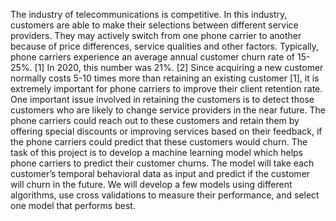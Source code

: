 The industry of telecommunications is competitive. In this industry, customers are able to make 
their selections between different service providers. They may actively switch from one phone 
carrier to another because of price differences, service qualities and other factors. Typically, 
phone carriers experience an average annual customer churn rate of 15-25%. [1] In 2020, this 
number was 21%. [2] Since acquiring a new customer normally costs 5-10 times more than 
retaining an existing customer [1], it is extremely important for phone carriers to improve their 
client retention rate. 
One important issue involved in retaining the customers is to detect those customers who are 
likely to change service providers in the near future. The phone carriers could reach out to these 
customers and retain them by offering special discounts or improving services based on their 
feedback, if the phone carriers could predict that these customers would churn. 
The task of this project is to develop a machine learning model which helps phone carriers to 
predict their customer churns. The model will take each customer’s temporal behavioral data as 
input and predict if the customer will churn in the future. We will develop a few models using 
different algorithms, use cross validations to measure their performance, and select one model 
that performs best.
